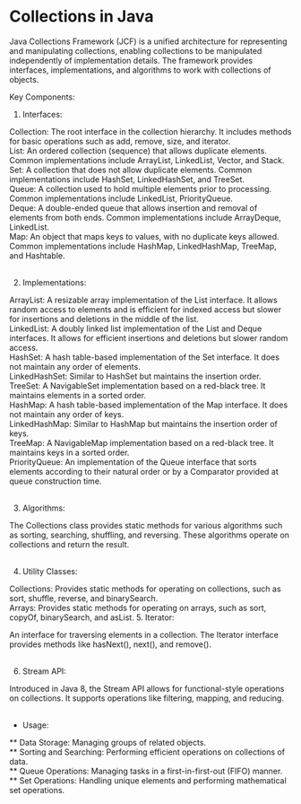 # Collections in Java

Java Collections Framework (JCF) is a unified architecture for representing and manipulating collections, enabling collections to be manipulated independently of implementation details. The framework provides interfaces, implementations, and algorithms to work with collections of objects.<br>

Key Components:<br>

1. Interfaces:<br>

Collection: The root interface in the collection hierarchy. It includes methods for basic operations such as add, remove, size, and iterator.<br>
List: An ordered collection (sequence) that allows duplicate elements. Common implementations include ArrayList, LinkedList, Vector, and Stack.<br>
Set: A collection that does not allow duplicate elements. Common implementations include HashSet, LinkedHashSet, and TreeSet.<br>
Queue: A collection used to hold multiple elements prior to processing. Common implementations include LinkedList, PriorityQueue.<br>
Deque: A double-ended queue that allows insertion and removal of elements from both ends. Common implementations include ArrayDeque, LinkedList.<br>
Map: An object that maps keys to values, with no duplicate keys allowed. Common implementations include HashMap, LinkedHashMap, TreeMap, and Hashtable.<br><br>

2. Implementations:<br>

ArrayList: A resizable array implementation of the List interface. It allows random access to elements and is efficient for indexed access but slower for insertions and deletions in the middle of the list.<br>
LinkedList: A doubly linked list implementation of the List and Deque interfaces. It allows for efficient insertions and deletions but slower random access.<br>
HashSet: A hash table-based implementation of the Set interface. It does not maintain any order of elements.<br>
LinkedHashSet: Similar to HashSet but maintains the insertion order.<br>
TreeSet: A NavigableSet implementation based on a red-black tree. It maintains elements in a sorted order.<br>
HashMap: A hash table-based implementation of the Map interface. It does not maintain any order of keys.<br>
LinkedHashMap: Similar to HashMap but maintains the insertion order of keys.<br>
TreeMap: A NavigableMap implementation based on a red-black tree. It maintains keys in a sorted order.<br>
PriorityQueue: An implementation of the Queue interface that sorts elements according to their natural order or by a Comparator provided at queue construction time.<br><br>

3. Algorithms:<br>

The Collections class provides static methods for various algorithms such as sorting, searching, shuffling, and reversing. These algorithms operate on collections and return the result.<br><br>

4. Utility Classes:<br>

Collections: Provides static methods for operating on collections, such as sort, shuffle, reverse, and binarySearch.<br>
Arrays: Provides static methods for operating on arrays, such as sort, copyOf, binarySearch, and asList.
5. Iterator:<br>

An interface for traversing elements in a collection. The Iterator interface provides methods like hasNext(), next(), and remove().<br><br>

6. Stream API:<br>

Introduced in Java 8, the Stream API allows for functional-style operations on collections. It supports operations like filtering, mapping, and reducing.<br><br>

* Usage:<br>

** Data Storage: Managing groups of related objects.<br>
** Sorting and Searching: Performing efficient operations on collections of data.<br>
** Queue Operations: Managing tasks in a first-in-first-out (FIFO) manner.<br>
** Set Operations: Handling unique elements and performing mathematical set operations.<br>